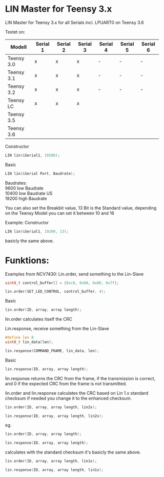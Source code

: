 # LIN Master for Teensy 3.x
LIN Master for Teensy 3.x for all Serials incl. LPUART0 on Teensy 3.6

Testet on:

| Modell |Serial 1 |Serial 2 |Serial 3 |Serial 4 |Serial 5 |Serial 6 |
|------------|---|---|---|---|---|---|
| Teensy 3.0 | x | x | x | - | - | - |
| Teensy 3.1 | x | x | x | - | - | - |
| Teensy 3.2 | x | x | x | - | - | - |
| Teensy LC | x | x | x |  |  |  |
| Teensy 3.5 |  |  |  |  |  |  |
| Teensy 3.6 |  |  |  |  |  |  |

Constructor
```c++
LIN lin(&Serial1, 19200);
```
Basic
```c++
LIN lin(&Serial Port, Baudrate);
```
Baudrates:  
  9600 low Baudrate  
10400 low Baudrate US  
19200 high Baudrate  

You can also set the Breakbit value, 13 Bit is the Standard value, depending on the Teensy Model you can set it between 10 and 16

Example:
Constructor
```c++
LIN lin(&Serial1, 19200, 13);
```
basicly the same above.

# Funktions:
Examples from NCV7430:
Lin.order, send something to the Lin-Slave

```c++
uint8_t control_buffer[] = {0xc0, 0x00, 0x00, 0x7f};

lin.order(SET_LED_CONTROL, control_buffer, 4);
```
Basic
```c++
lin.order(ID, array, array length);
```
lin.order calculates itself the CRC

Lin.response, receive something from the Lin-Slave
```c++
#define len 8
uint8_t lin_data[len];

lin.response(COMMAND_FRAME, lin_data, len);
```
Basic
```c++
lin.response(ID, array, array length);
```

lin.response returns the CRC from the frame, if the transmission is correct,
and 0 if the expected CRC from the frame is not transmitted.

lin.order and lin.response calculates the CRC based on Lin 1.x standard checksum if needed you 
change it to the enhanced checksum.

```c++
lin.order(ID, array, array length, lin2x);

lin.response(ID, array, array length, lin2x);
```

eg.
```c++
lin.order(ID, array, array length);

lin.response(ID, array, array length);
```
calculates with the standard checksum it's basicly the same above.
```c++
lin.order(ID, array, array length, lin1x);

lin.response(ID, array, array length, lin1x);
```
